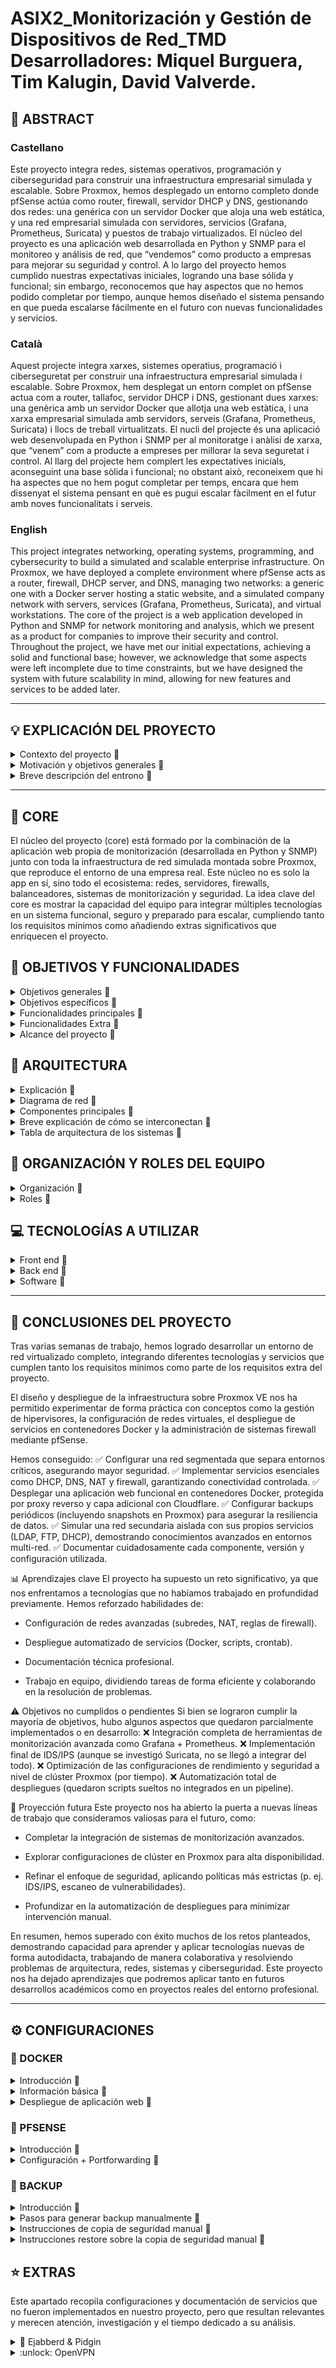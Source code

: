 # ASIX2_Monitorización y Gestión de Dispositivos de Red_TMD <br> Desarrolladores: Miquel Burguera, Tim Kalugin, David Valverde.

## 📄 ABSTRACT

### Castellano
Este proyecto integra redes, sistemas operativos, programación y ciberseguridad para construir una infraestructura empresarial simulada y escalable. Sobre Proxmox, hemos desplegado un entorno completo donde pfSense actúa como router, firewall, servidor DHCP y DNS, gestionando dos redes: una genérica con un servidor Docker que aloja una web estática, y una red empresarial simulada con servidores, servicios (Grafana, Prometheus, Suricata) y puestos de trabajo virtualizados. El núcleo del proyecto es una aplicación web desarrollada en Python y SNMP para el monitoreo y análisis de red, que “vendemos” como producto a empresas para mejorar su seguridad y control. A lo largo del proyecto hemos cumplido nuestras expectativas iniciales, logrando una base sólida y funcional; sin embargo, reconocemos que hay aspectos que no hemos podido completar por tiempo, aunque hemos diseñado el sistema pensando en que pueda escalarse fácilmente en el futuro con nuevas funcionalidades y servicios.

### Català
Aquest projecte integra xarxes, sistemes operatius, programació i ciberseguretat per construir una infraestructura empresarial simulada i escalable. Sobre Proxmox, hem desplegat un entorn complet on pfSense actua com a router, tallafoc, servidor DHCP i DNS, gestionant dues xarxes: una genèrica amb un servidor Docker que allotja una web estàtica, i una xarxa empresarial simulada amb servidors, serveis (Grafana, Prometheus, Suricata) i llocs de treball virtualitzats. El nucli del projecte és una aplicació web desenvolupada en Python i SNMP per al monitoratge i anàlisi de xarxa, que “venem” com a producte a empreses per millorar la seva seguretat i control. Al llarg del projecte hem complert les expectatives inicials, aconseguint una base sòlida i funcional; no obstant això, reconeixem que hi ha aspectes que no hem pogut completar per temps, encara que hem dissenyat el sistema pensant en què es pugui escalar fàcilment en el futur amb noves funcionalitats i serveis.

### English
This project integrates networking, operating systems, programming, and cybersecurity to build a simulated and scalable enterprise infrastructure. On Proxmox, we have deployed a complete environment where pfSense acts as a router, firewall, DHCP server, and DNS, managing two networks: a generic one with a Docker server hosting a static website, and a simulated company network with servers, services (Grafana, Prometheus, Suricata), and virtual workstations. The core of the project is a web application developed in Python and SNMP for network monitoring and analysis, which we present as a product for companies to improve their security and control. Throughout the project, we have met our initial expectations, achieving a solid and functional base; however, we acknowledge that some aspects were left incomplete due to time constraints, but we have designed the system with future scalability in mind, allowing for new features and services to be added later.

---

## 💡 EXPLICACIÓN DEL PROYECTO
<details>
<summary>Contexto del proyecto 🔽</summary>

  El proyecto nace en el marco de un módulo multidisciplinar donde se combinan conocimientos de redes, sistemas operativos, programación y ciberseguridad para diseñar y desplegar una infraestructura empresarial simulada. El objetivo era construir un entorno virtualizado que reflejara de forma realista cómo operan las redes corporativas modernas, incorporando servicios esenciales, seguridad perimetral y herramientas de monitorización. El proyecto no solo buscaba integrar componentes técnicos, sino también plantear un escenario de trabajo en equipo, donde cada miembro asumiera roles y responsabilidades definidos, simulando así un entorno laboral real.

</details>

<details>
<summary>Motivación y objetivos generales 🔽</summary>

  La motivación principal surgió del reto de aplicar, de forma práctica y autodidacta, tecnologías que hasta ahora habíamos estudiado solo de forma teórica: virtualización con Proxmox, gestión de redes con pfSense, despliegue de servicios con Docker, y desarrollo de una aplicación web propia para monitorización. Queríamos afrontar el desafío de integrar todos estos elementos en un proyecto funcional, con el objetivo general de demostrar cómo es posible ofrecer a una empresa un producto de monitoreo de red completo y escalable, acompañado de una infraestructura segura y robusta.

  Entre los objetivos generales destacamos:

  - Diseñar y desplegar una red empresarial simulada en un entorno virtualizado.

  - Configurar servicios de red esenciales: DNS, DHCP, firewall, NAT y web.

  - Implementar un servidor Docker que albergue la página web corporativa.

  - Desarrollar una aplicación web de monitoreo de red basada en Python y SNMP.

  - Integrar herramientas como Grafana, Prometheus y Suricata para análisis avanzado.

  - Simular un escenario realista con estaciones de trabajo y tráfico de red.

  - Documentar y automatizar configuraciones (por ejemplo, con Docker Compose).

  - (No cumplido) Desplegar un sistema completo de alertas automáticas basadas en métricas.

  - (No cumplido) Integrar pruebas de rendimiento y stress para evaluar la robustez del entorno.

  - (No cumplido) Diseñar una demo comercial completa para clientes ficticios, incluyendo reportes personalizados.

  Aunque no todos los objetivos pudieron cumplirse por limitaciones de tiempo y alcance, planteamos desde el inicio un diseño escalable, que permita añadir futuras funcionalidades sin necesidad de reestructurar el sistema base.

</details>

<details>
<summary>Breve descripción del entrono 🔽</summary>

  El entorno del proyecto se despliega sobre un servidor físico en clase que actúa como host de Proxmox. Desde allí, hemos configurado varias máquinas virtuales, destacando pfSense, que cumple funciones de router, firewall, DHCP y DNS para el resto del entorno. El sistema se divide en dos grandes redes:

  Red genérica, donde un servidor Docker aloja una página web estática en Nginx.

  Red empresarial simulada, que incluye un servidor de servicios Docker Compose (Grafana, Prometheus, Suricata) y varias máquinas Alpine Linux que representan a los trabajadores.

  El entorno se conecta a la red del centro a través del servidor físico, utilizando Cloudflare para gestionar el dominio externo de la página web, asegurando así que el entorno sea accesible tanto desde dentro como desde fuera, simulando un escenario real de empresa con servicios públicos y privados. Todo el diseño fue concebido para poder extenderse fácilmente, añadiendo nuevas máquinas, servicios y redes según las necesidades del proyecto.

</details>

---

## 🧩 CORE

El núcleo del proyecto (core) está formado por la combinación de la aplicación web propia de monitorización (desarrollada en Python y SNMP) junto con toda la infraestructura de red simulada montada sobre Proxmox, que reproduce el entorno de una empresa real. Este núcleo no es solo la app en sí, sino todo el ecosistema: redes, servidores, firewalls, balanceadores, sistemas de monitorización y seguridad. La idea clave del core es mostrar la capacidad del equipo para integrar múltiples tecnologías en un sistema funcional, seguro y preparado para escalar, cumpliendo tanto los requisitos mínimos como añadiendo extras significativos que enriquecen el proyecto.

## 🎯 OBJETIVOS Y FUNCIONALIDADES
<details>
<summary>Objetivos generales 🔽</summary>

  - Diseñar y desplegar una infraestructura empresarial virtualizada sobre Proxmox.

  - Integrar pfSense como firewall, DHCP, DNS, router y punto de control de la red.

  - Desarrollar y poner en marcha una aplicación web propia de monitorización de red.

  - Garantizar la seguridad de los datos mediante cifrado y sistemas de protección.

  - Documentar todo el proyecto, incluyendo diagramas, mapas físicos y lógicos, configuraciones y - anexos.

  - Incorporar prácticas de backup regulares para garantizar la recuperación ante fallos.

  - Cumplir todos los requisitos mínimos y, en la medida de lo posible, alcanzar requisitos extra.

  - (No cumplido) Desplegar un entorno de alta disponibilidad o clustering.

  - (No cumplido) Implementar un sistema avanzado de alertas automatizadas en tiempo real.

</details>

<details>
<summary>Objetivos específicos 🔽</summary>

  - Configurar reglas avanzadas en pfSense para el control del tráfico y el filtrado por firewall.

  - Orquestar los contenedores necesarios usando Docker y Docker Compose.

  - Configurar un servidor DNS (con Pi-hole) que gestione nombres internos.

  - Desarrollar gráficas de monitorización con Grafana y recopilar métricas con Prometheus.

  - Implementar IDS/IPS usando Suricata para la detección de posibles amenazas.

  - Realizar backups periódicos: de bases de datos, de sistemas completos (Proxmox) y mediante rsync.

  - Integrar el entorno con Cloudflare para gestionar dominios públicos y proteger el acceso externo.

  - Proteger los datos en tránsito y en reposo mediante cifrado y buenas prácticas de seguridad.

  - (Pendiente) Añadir un clúster de alta disponibilidad en Proxmox para asegurar tolerancia a fallos.

  - (Pendiente) Integrar Firebase o servicios externos para mejorar la interacción con la app.

</details>

<details>
<summary>Funcionalidades principales 🔽</summary>

  ✅ Gestión completa de redes virtuales y físicas

  - Configuración y administración de redes virtuales en Proxmox.

  - Máquinas virtuales con múltiples interfaces de red (WAN, LAN, red simulada).

  - Integración de red virtual con entorno físico, simulando una empresa real.

  ✅ Firewall y control de red

  - Configuración de pfSense con tres interfaces: WAN, LAN, red simulada.

  - Reglas avanzadas de firewall en pfSense (iptables/pfSense).

  - Segmentación de red, control de acceso y redireccionamiento de tráfico.

  ✅ Servicios centrales (pfSense)

  - DHCP centralizado para asignación de IPs en toda la red.

  - DNS primario (usando Pi-hole y pfSense) para la resolución de nombres internos.

  ✅ Monitorización avanzada

  - Configuración remota y recolección de datos a través de SNMP.

  - Monitoreo de uso de CPU, memoria, ancho de banda, direcciones IP, sistemas operativos, nombres de host, direcciones MAC.

  - Clasificación de dispositivos por tipo (switches, routers, PCs, servidores, etc.).

  ✅ Aplicación web propia

  - Página web desarrollada y desplegada en contenedor Docker.

  - Interfaz gráfica para visualizar en tiempo real el estado de la red.

  ✅ Red simulada adicional

  - Red interna separada con su propio servidor dedicado.

  - Servicios internos activos: DHCP, LDAP, FTP en esa red simulada.

  ✅ Copias de seguridad y seguridad de datos

  - Copias de seguridad periódicas programadas (cron, rsync, volcados de bases de datos).

  - Backup completo de máquinas virtuales en Proxmox.

  - Cifrado de datos en bases de datos y comunicaciones seguras.

  ✅ Documentación

  - Diagrama físico y lógico de la red.

  - Diagrama de datos y navegabilidad de la aplicación.

  - Identificación de roles de usuarios (incluyendo rol de víctima si aplica).

  - Documentación técnica detallada de todas las tecnologías, versiones y configuraciones.

</details>

<details>
<summary>Funcionalidades Extra 🔽</summary>

  ⭐ IDS/IPS (Suricata)

  - Implementación de sistema de detección y prevención de intrusiones para analizar el tráfico.

  ⭐ Grafana + Prometheus

  - Monitorización visual avanzada con paneles y métricas gráficas.

  ⭐ Proxy inverso (nginx)

  - Gestión del tráfico web y de los servicios internos a través de un proxy reverse.

  ⭐ VPN (OpenVPN)

  - Acceso remoto seguro al entorno virtualizado.

  ⭐ Backup en Proxmox (nivel máquina virtual)

  - No solo backups de datos, sino de snapshots completos de las máquinas virtuales.

</details>

<details>
<summary>Alcance del proyecto 🔽</summary>

  El proyecto se planteó desde el inicio como una solución integral de monitorización y seguridad de red que pudiera venderse a pequeñas y medianas empresas. El objetivo no era solo montar una red funcional, sino simular un entorno real que demostrara la validez de nuestra aplicación web dentro de un ecosistema profesional. Para ello, decidimos montar toda la infraestructura sobre Proxmox, lo que nos permitió trabajar con redes virtualizadas, máquinas separadas, backups automatizados y servicios independientes.

  El alcance incluía:
  ✅ Montar toda la infraestructura simulada en Proxmox.
  ✅ Desplegar servicios esenciales como DNS, DHCP, firewall, servidores web, monitorización.
  ✅ Desarrollar y presentar una aplicación propia que recoja y muestre datos de red.
  ✅ Incorporar prácticas de seguridad y de backup.
  ✅ Documentar exhaustivamente el proyecto, incluyendo diagramas, roles de usuario, tecnologías y configuraciones.

  Sin embargo, por limitaciones de tiempo y recursos, no se llegó a cubrir la implementación de algunas funcionalidades avanzadas como el clustering en Proxmox, la integración de sistemas externos como Firebase o el despliegue de alertas inteligentes. Aun así, el proyecto fue diseñado pensando en la escalabilidad: es decir, todo el núcleo está preparado para crecer y añadir nuevas funcionalidades en el futuro sin necesidad de rediseñar la arquitectura principal. Esto asegura que el trabajo hecho no solo cumple con los objetivos actuales, sino que sienta una base sólida para ampliaciones posteriores.

</details>

## 🔨 ARQUITECTURA

<details>
<summary>Explicación 🔽</summary>

  La arquitectura del proyecto sigue un modelo cliente-servidor segmentado en varias redes, pensado para ofrecer seguridad, escalabilidad y resiliencia.

  Se ha desplegado sobre una infraestructura basada en Proxmox VE 8.2.2 como hipervisor principal, que alberga tanto máquinas virtuales como contenedores, organizando los servicios en capas según su propósito.

  Infraestructura general

  - Proxmox VE (hipervisor): Actúa como núcleo del entorno virtualizado, gestionando máquinas virtuales, redes virtuales y snapshots para backup.

  - pfSense (firewall y gateway principal): Gestiona el enrutamiento entre las redes, aplicando políticas de firewall, reglas de NAT, y ofreciendo servicios de DHCP y DNS.

  - Servidor de Backup (Ubuntu Server 22.04.2): Encargado de realizar y almacenar backups periódicos, incluyendo volcados de bases de datos y snapshots completos de las VMs.

  - Servidor Docker (Ubuntu Server 22.04.2): Aloja los contenedores de la aplicación web principal y servicios asociados.

  - Cloudflare (servicio externo): Proporciona capa adicional de seguridad web mediante túnel seguro, optimización de tráfico y mitigación de ataques DDoS.


  Este diseño nos permite separar funciones críticas (como firewalling, backup, y aplicación) evitando puntos únicos de fallo y facilitando futuras ampliaciones del entorno.

</details>

<details>
<summary>Diagrama de red 🔽</summary>

  ![Esquemaredmain](img/Arquitecturared.png)

</details>

<details>
<summary>Componentes principales 🔽</summary>

  - Proxmox VE → Hipervisor para gestionar máquinas virtuales, redes y almacenamiento.

  - pfSense → Firewall, NAT, servidor DHCP y DNS, punto central de control de tráfico.

  - Servidor de backup → Responsable de las copias de seguridad y restauración.

  - Servidor Docker → Despliegue de aplicaciones web y servicios internos en contenedores.

  - Cloudflare → Seguridad adicional, protección perimetral y optimización de servicios web.

</details>

<details>
<summary>Breve explicación de cómo se interconectan 🔽</summary>

  La comunicación entre los componentes sigue una estructura organizada:

  - pfSense interconecta las tres redes: WAN (salida a Internet), LAN (servicios internos) y la red simulada (entorno aislado).

  - Todo el tráfico, tanto interno como externo, pasa por pfSense, donde se aplican las reglas de firewall y redireccionamiento.

  - Proxmox administra las máquinas virtuales, incluyendo el servidor de backup y el servidor Docker, permitiendo gestionar snapshots y backup de todo el entorno.

  - Docker comunica con el exterior mediante el proxy reverso configurado, protegido además por Cloudflare, mientras que internamente conecta con las bases de datos y servicios simulados.

  - La red simulada contiene su propio servidor con servicios como DHCP, LDAP y FTP, separado de la LAN principal pero accesible según reglas configuradas.

  - El servidor de backup recibe datos desde las bases de datos y sistemas, programando sincronizaciones periódicas.

</details>

<details>
<summary>Tabla de arquitectura de los sistemas 🔽</summary>

  | Máquina       | S.O                  | Almacenamiento / Memoria|    Servicio    | 
  |---------------|----------------------|-------------------------|----------------|
  | **Proxmox**   |Proxmox-VE 8.2.2      | 93Gb / 8Gb              |   Hypervisor   |
  | **PfSense**   |FreeBSD 1.0.0         | 25Gb / 4Gb              |  DHCP+DNS+Firewall |
  | **Backup**    |Ubuntu server 22.04.2 | 20Gb / 4Gb              |     Backup     |
  | **Docker**    |Ubuntu server 22.04.2 | 20Gb / 2Gb              |     Hosting    |

</details>

## 📝  ORGANIZACIÓN Y ROLES DEL EQUIPO
<details>
  <summary>Organización 🔽</summary>

  Hemos decidido respetar los intereses y la motivación de cada miembro del equipo en cuanto a los aspectos de nuestro proyecto en los que desean trabajar. De este modo, todos podemos aprender más sobre las áreas en las que consideramos que podemos enfocarnos como futuras carreras profesionales. No obstante, siempre se garantiza la colaboración y el apoyo entre los integrantes del equipo en caso de no cumplir con los objetivos dentro de los plazos establecidos. 
  
  Al final de cada clase se pondrá en común el trabajo de cada integrante, con el objetivo de que todas las personas en todo momento sepan que se ha hecho ese día y si algún día hay una baja, que se pueda seguir trabajando con normalidad.

</details>

<details>
  <summary>Roles 🔽</summary> 
  
  - David - Programación, documetación (GitHub)
  - Miquel - Sistemas, Redes, documentación (GitHub)
  - Tim - Sistemas, Redes, documentación (GitHub)

</details>

## 💻 TECNOLOGÍAS A UTILIZAR 
<details>
<summary>Front end 🔽</summary>

  - HTML
  - CSS
  - Bootstrap
  - Colores a utilizar en el front-end: pendientes a elegir

</details>

<details>
<summary>Back end 🔽</summary>

 - Python
 - SNMP

</details>

<details>
<summary>Software 🔽</summary>

  - Visual Studio Code
  - Trello
  - GitHub
  - Cloudflare
  - Pi-hole
  - Nginx

</details>

---

## 🏁 CONCLUSIONES DEL PROYECTO
  Tras varias semanas de trabajo, hemos logrado desarrollar un entorno de red virtualizado completo, integrando diferentes tecnologías y servicios que cumplen tanto los requisitos mínimos como parte de los requisitos extra del proyecto.

  El diseño y despliegue de la infraestructura sobre Proxmox VE nos ha permitido experimentar de forma práctica con conceptos como la gestión de hipervisores, la configuración de redes virtuales, el despliegue de servicios en contenedores Docker y la administración de sistemas firewall mediante pfSense.

  Hemos conseguido:
  ✅ Configurar una red segmentada que separa entornos críticos, asegurando mayor seguridad.
  ✅ Implementar servicios esenciales como DHCP, DNS, NAT y firewall, garantizando conectividad controlada.
  ✅ Desplegar una aplicación web funcional en contenedores Docker, protegida por proxy reverso y capa adicional con Cloudflare.
  ✅ Configurar backups periódicos (incluyendo snapshots en Proxmox) para asegurar la resiliencia de datos.
  ✅ Simular una red secundaria aislada con sus propios servicios (LDAP, FTP, DHCP), demostrando conocimientos avanzados en entornos multi-red.
  ✅ Documentar cuidadosamente cada componente, versión y configuración utilizada.


  📊 Aprendizajes clave
  El proyecto ha supuesto un reto significativo, ya que nos enfrentamos a tecnologías que no habíamos trabajado en profundidad previamente. Hemos reforzado habilidades de:

  - Configuración de redes avanzadas (subredes, NAT, reglas de firewall).

  - Despliegue automatizado de servicios (Docker, scripts, crontab).

  - Documentación técnica profesional.

  - Trabajo en equipo, dividiendo tareas de forma eficiente y colaborando en la resolución de problemas.


  ⚠️ Objetivos no cumplidos o pendientes
  Si bien se lograron cumplir la mayoría de objetivos, hubo algunos aspectos que quedaron parcialmente implementados o en desarrollo:
  ❌ Integración completa de herramientas de monitorización avanzada como Grafana + Prometheus.
  ❌ Implementación final de IDS/IPS (aunque se investigó Suricata, no se llegó a integrar del todo).
  ❌ Optimización de las configuraciones de rendimiento y seguridad a nivel de clúster Proxmox (por tiempo).
  ❌ Automatización total de despliegues (quedaron scripts sueltos no integrados en un pipeline).


  🔭 Proyección futura
  Este proyecto nos ha abierto la puerta a nuevas líneas de trabajo que consideramos valiosas para el futuro, como:

  - Completar la integración de sistemas de monitorización avanzados.

  - Explorar configuraciones de clúster en Proxmox para alta disponibilidad.

  - Refinar el enfoque de seguridad, aplicando políticas más estrictas (p. ej. IDS/IPS, escaneo de vulnerabilidades).

  - Profundizar en la automatización de despliegues para minimizar intervención manual.

  En resumen, hemos superado con éxito muchos de los retos planteados, demostrando capacidad para aprender y aplicar tecnologías nuevas de forma autodidacta, trabajando de manera colaborativa y resolviendo problemas de arquitectura, redes, sistemas y ciberseguridad. Este proyecto nos ha dejado aprendizajes que podremos aplicar tanto en futuros desarrollos académicos como en proyectos reales del entorno profesional.

---

## ⚙️ CONFIGURACIONES

### 🐳 DOCKER
<details>
<summary>Introducción 🔽</summary>

  En este proyecto vamos a implementar Docker, una plataforma de contenedorización que permite crear, desplegar y ejecutar aplicaciones en contenedores. Distingue por su portabilidad y consistencia, esto significa que nos permite trabajar desde cualquier sitio desplegando la misma imagen en otro servidor, nube, etc. Además nos proporciona un aislamiento de los servicios, en caso de tener algún fallo en un contenedor, el servicio afectado será únicamente el que se almacenaba dentro de este contenedor. Por último, los contenedores docker comparten el mismo kernel del sistema operativo, lo que permite reducir el consumo de RAM, CPU y memória física, optimizando el tiempo del arranque, desarrollo y apague de los servicios.

</details>

<details>
<summary>Información básica 🔽</summary>

  ¿Qué son los contenedores de docker?
    - La función principal de los contenedores Docker es desarrollar, enviar y ejecutar cualquier aplicación en cualquier sistema, constituyéndose así como una alternativa flexible y capaz de ahorrar recursos frente a la emulación de componentes de hardware basada en máquinas virtuales (VM).

  ¿Qué diferencias hay entre los contenedores de docker y los lxc?
    - LXC: es un tipo de contenedor de sistema lo que significa que todos los contenedores creados con LXC necesitan un sistema operativo propio para funcionar, podemos tener en un solo contenedor diferentes aplicaciones, más parecido a una máquina virtual, es neutral en cuanto al sistema de archivos, permite guardar datos dentro o fuera del contenedor, facilita la construcción de pilas acopladas o compuestas.
    - Docker: utiliza el sistema operativo del sistema anfitrión (kernel), solo un contenedor para un servicio, es más ligero y modular, se basa en capas de solo lectura mediante AUFS o DeviceMapper, sus instancias son efímeras, y los datos persistentes deben almacenarse en bind mounts o volúmenes de datos.

  ¿Cuál es la diferencia entre una imagen y un contenedor en docker?
    - Imagen: una imagen es una plantilla fija que contiene el sistema de archivos y la configuración necesarios para ejecutar una aplicación. Si se necesita realizar cambios, hay que crear una nueva imagen a partir del contenedor creado a partir de la imagen inicial.  
    - Contenedor: un contenedor es una instancia de ejecución de una imagen, aunque la imagen contenga todo lo necesario para ejecutar una aplicación no podrá ser ejecutada sin un contenedor. El contenedor es modificable pero, los cambios que se implementan no afectan a la imagen base. Un contenedor puede ser eliminado o detenido sin afectar la imagen. 

  ¿Qué sucede con los datos cuando un contenedor se elimina?
    -  Cuando un contenedor es eliminado todos los datos no persistentes se borran si no se usan volúmenes o bind mounts.
    -  Volúmenes:  se almacenan fuera del sistema de archivos del contenedor y pueden ser reutilizados por otros contenedores.
    -  Bind Mounts: permite acceder y modificar archivos dentro y fuera del contenedor. 

  ¿Cuáles son las ventajas de utilizar contenedores de docker?
    - Entre todas las ventajas que proporciona el uso de contenedores de docker destacan las siguientes: la ejecución en cualquier sistema que tenga instalado el docker, el arranque más rápido, menor consumo de los recursos, ejecución independiente de cada contenedor, facilidad de desarrollo y despliegue.

  ¿Qué tipo de aplicaciones y servicios se pueden desplegar con docker?
    - Docker es muy versátil a la hora del despiegue de las aplicaciones y servicios, puede desplegar aplicaciones web, APIs, BBDD y almacenamiento (MySQL, MongoDB, Elasticsearch, etc.), sistemas de mensajería y colas de trabajo (RabbitMQ, NATS, etc.), entornos de desarrollo y testing (Jenkins, GitLab CI/CD...), servicios de monitoreo y logging (Grafana, Prometheus, etc.), creación de arquitecturas basadas en microservicios utilizando Docker Compose o Kubernetes, aplicaciones de Inteligencia Artificial y Big Data (Jupyter Notebooks, Spark, etc.), VPNs y redes privadas (WireGuard, OpenVPN, Pi-hole, etc.), aplicaciones empresariales y ERP/CRM (WordPress, Magento, etc.)

  ¿Qué otros tipos de contenedores existen además de Docker?
    - A parte de contenedores LXC y Docker existen otros contenedores para unos u otros propósitos: Podman (alternativa a Docker, utiliza los mismos comandos y no necesita un daemon en segundo plano), CRI-O (más optimizado para Kubernetes), Singularity (usado en entornos científicos), Kata Containers (combina virtualización ligera con seguridad similar de las VMs), Firecracker (contenedores livianos, elaborados por Amazon).

  **Webgrafía** [Dockerdocs](https://docs.docker.com/) [DockervsLXC](https://www.upguard.com/blog/docker-vs-lxc) [Codeandcoke](https://despliegue.codeandcoke.com/apuntes:docker)

</details>

<details>
<summary>Despliegue de aplicación web 🔽</summary>

  Para el despliegue de la aplicación web vamos a utilizar una herramienta de orquestación de los contenedores dentro del mismo cliente, **docker-compose**.  

  Para descargar **docker-compose** necesitamos tener instalada la herramienta de Docker en sistema que vamos a trabajar. Una vez descargadas ambas herramientas comprimimos todos los archivos de nuestra web almacenada en un directorio en windows y los pasamos a la nuestra máquina especificando el nombre del **.zip**, el usuario y la ip de nuestra máquina. 

  Una vez que tengamos nuestros archivos en nuestra máquina virtual, los descomprimimos y organizamos la estructura de directorios de la web a nuestro gusto. Una posible opción sería crear una carpeta general con el nombre del proyecto y, dentro de ella, cuatro carpetas para los diferentes servicios, en nuestro caso son: nginx, web, mysql y sql. 

  Pasamos a la configuración del archivo más importante de todos, el ```docker-compose.yml``` dentro del cuál definiremos los contenedores que se van a desplegar y que dependencias van a tener entre ellos. 
  Ejemplo de definición del servicio de base de datos:

  ```

  # MySQL database service
  db:
    image: mysql
    container_name: miDB
    ports:
      - "3306:3306"
    environment:
      MYSQL_ROOT_PASSWORD: 1234
    volumes:
      - ./mysql:/var/lib/mysql
      - ./sql:/db
    networks:
      - netweb

  ```

  Finalmente añadimos el archivo de configuración **default.conf** dentro de la carpeta de nginx.
  
  ```
  # comandos usados

  sudo apt install docker-compose                        # instalación del servicio
  sudo scp nombre_archivo.zip usuario@ip:.               # comprimir todo en .zip y pasar al sistema de trabajo
  sudo unzip nombre_archivo.zip                          # descomprimimos dentro de máquina con docker
  sudo nano docker-compose.yml                           # modificación del archivo de definición de los servicios
  docker-compose up                                      # despliegue de la aplicación
  docker-compose down                                    # detener la ejecución de los contenedores
  docker-compose ps                                      # listar los servicios desplegados y contenedores asociados

  ```
    
  **Webgrafía** [Adictosaltrabajo](https://adictosaltrabajo.com/2022/12/19/despliegue-de-aplicaciones-con-docker-compose/)

</details>

### 🧱 PFSENSE
<details>
<summary>Introducción 🔽</summary>

  El software pfSense es una distribución personalizada, libre y de código abierto de FreeBSD, diseñada específicamente para usarse como cortafuegos y enrutador, que se administra completamente a través de una interfaz web. Además de ser una plataforma de cortafuegos y enrutamiento potente y flexible, incluye una larga lista de características relacionadas y un sistema de paquetes que permite una mayor capacidad de expansión sin agregarle volumen ni posibles vulnerabilidades de seguridad a la distribución base.

</details>

<details>
<summary>Configuración + Portforwarding 🔽</summary>

  [pfSense](documentos/pfSense.pdf)

  **Webgrafía** [pfSense](https://www.pfsense.org/)

</details>

### 💾 BACKUP
<details>
<summary>Introducción 🔽</summary>

  En el mundo que vivimos la información se ha convertido en uno de los recursos más importantes la pérdida del cuál puede tener consecuencias muy graves para una empresa. Un backup o una copia de seguridad permite almacenar un respaldo de los datos originales en otro dispositivo o ubicación para recuperarlos en caso de pérdida o corrupción de la versión original. 

  El sistema de copias de seguridad de nuestro proyecto es desplegado en la máquina del trabajador, cargando el script en memoria (/usr/local/bin). El script deberá de tener los permisos de ejecución para poder utilizarlo de manera apropiada. Se puede indicar de manera manual el tipo de copia que se desea hacer sea incremental o completa, está ajustado a las necesidades del usuario para que pueda tener una copia lo más reciente posible independientemente de los horarios del backup automantizado.

</details>

<details>
<summary>Pasos para generar backup manualmente 🔽</summary>

  Fase preparación prévia:
    - En local el usuario que efectúe el backup de manera manual deberá de tener permisos sobre **/ [sudo chown {usuario} /]**.
    - En remoto hemos creado un usuario **admin_backup** en la máquina servidor de backup que tiene permisos sobre **/ [sudo chown admin_backup /]**. Si no se han pasado las claves pedirá contraseña (password) **[ssh key-gen -t rsa] [ssh-copy-id admin_backup@100.77.20.47]**. 

</details>

<details>
<summary>Instrucciones de copia de seguridad manual 🔽</summary>

  Para crear la estructura de carpetas donde se guardará el backup por primera vez escribimos **backup estructura**. Esta sintaxis crea una carpeta en local para almacenar los comprimidos, además hace lo mismo de manera remota en máquina aparte. Así mismo aseguramos que el backup manual no falle y encuentre las carpetas hechas. 

  Salida esperada: 

  ![BKPestructura](img/backup_estructura.png)

  Una vez tengamos nuestra estructura de carpetas necesitamos introducir la sintaxis **backup [parametro 1]** para realizar la copia de seguridad. El **parámetro 1** es la ruta al directorio a realizar la copia manual. 

  Salida esperada comprimirá la ruta indicada por el usuario en la ruta local y remota:

  ![BKPexistente](img/bkp_esctructura_existente.png)

  Resultados del backup en local:

  ![BKPlocal](img/resultado_local.png)

  Y en remoto:

  ![BKPlocal](img/resultado_remoto.png)


</details>

<details>
<summary>Instrucciones restore sobre la copia de seguridad manual 🔽</summary>

  Para realizar un restore de una copia de seguridad hay que utilizar la siguiente sintaxis: 
    - **restore [parámetro 1] [parámetro 2]**
    - Donde **parámetro 1** es la fecha del backup que se quiera recuperar en formato (año-mes-día).
    - Y **parámetro 2** es la ruta a donde se quiera traer la copia.

  Salida esperada:

  ![RestoreParametros](img/param_restore.png)

  Resultado en ambas máquinas:

  ![RestoreResultados](img/resultado_restore.png)

</details>

## ⭐ EXTRAS

Este apartado recopila configuraciones y documentación de servicios que no fueron implementados en nuestro proyecto, pero que resultan relevantes y merecen atención, investigación y el tiempo dedicado a su análisis.

<details>
  <summary> 💬 Ejabberd & Pidgin </summary>

[EjabberdPidgin](documentos/Pidgin_y_ejabberd.pdf)
  
</details>

<details> 
  <summary> :unlock: OpenVPN </summary>

[OpenVpn](documentos/Openvpn.pdf)

</details>